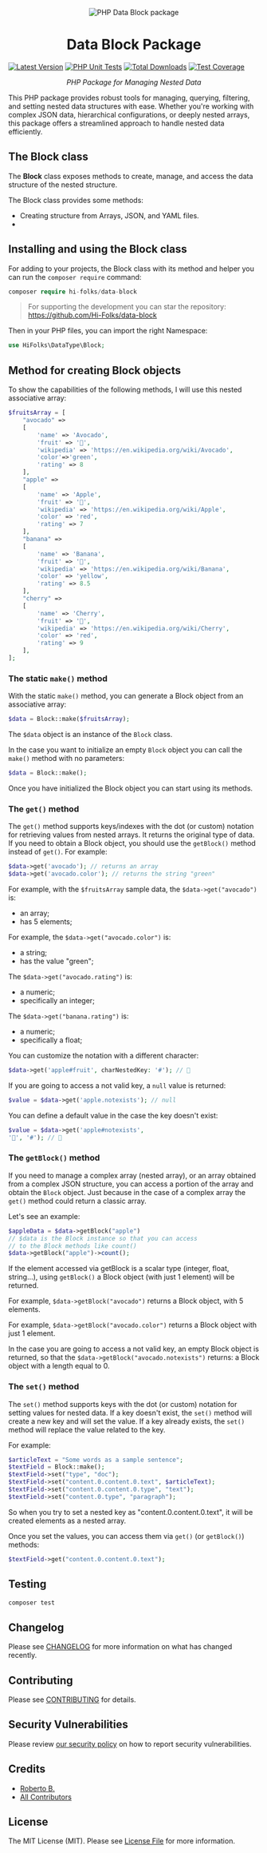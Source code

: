 <p align="center">
    <img src="https://raw.githubusercontent.com/Hi-Folks/data-block/main/cover-data-block.png" alt="PHP Data Block package">
</p>

<h1 align="center">
    Data Block Package
</h1>


[![Latest Version](https://img.shields.io/packagist/v/hi-folks/data-block.svg?style=for-the-badge)](https://packagist.org/packages/hi-folks/data-block)
[![PHP Unit Tests](https://img.shields.io/github/actions/workflow/status/hi-folks/data-block/run-tests.yml?branch=main&style=for-the-badge)](https://github.com/Hi-Folks/data-block/actions)
[![Total Downloads](https://img.shields.io/packagist/dt/hi-folks/data-block.svg?style=for-the-badge)](https://packagist.org/packages/hi-folks/data-block)
[![Test Coverage](https://raw.githubusercontent.com/Hi-Folks/data-block/main/badge-coverage.svg)](https://packagist.org/packages/hi-folks/data-block)

<p align=center>
    <i>
        PHP Package for Managing Nested Data
    </i>
</p>

This PHP package provides robust tools for managing, querying, filtering, and setting nested data structures with ease. Whether you're working with complex JSON data, hierarchical configurations, or deeply nested arrays, this package offers a streamlined approach to handle nested data efficiently.

## The Block class

The **Block** class exposes methods to create, manage, and access the data structure of the nested structure.

The Block class provides some methods:
- Creating structure from Arrays, JSON, and YAML files.
-

## Installing and using the Block class

For adding to your projects, the Block class with its method and helper you can run the `composer require` command:

```php
composer require hi-folks/data-block
```

> For supporting the development you can star the repository: https://github.com/Hi-Folks/data-block

Then in your PHP files, you can import the right Namespace:

```php
use HiFolks\DataType\Block;
```

## Method for creating Block objects
To show the capabilities of the following methods, I will use this nested associative array:

```php
$fruitsArray = [
    "avocado" =>
    [
        'name' => 'Avocado',
        'fruit' => '🥑',
        'wikipedia' => 'https://en.wikipedia.org/wiki/Avocado',
        'color'=>'green',
        'rating' => 8
    ],
    "apple" =>
    [
        'name' => 'Apple',
        'fruit' => '🍎',
        'wikipedia' => 'https://en.wikipedia.org/wiki/Apple',
        'color' => 'red',
        'rating' => 7
    ],
    "banana" =>
    [
        'name' => 'Banana',
        'fruit' => '🍌',
        'wikipedia' => 'https://en.wikipedia.org/wiki/Banana',
        'color' => 'yellow',
        'rating' => 8.5
    ],
    "cherry" =>
    [
        'name' => 'Cherry',
        'fruit' => '🍒',
        'wikipedia' => 'https://en.wikipedia.org/wiki/Cherry',
        'color' => 'red',
        'rating' => 9
    ],
];
```

### The static `make()` method
With the static `make()` method, you can generate a Block object from an associative array:
```php
$data = Block::make($fruitsArray);
```
The `$data` object is an instance of the `Block` class.

In the case you want to initialize an empty `Block` object you can call the `make()` method with no parameters:
```php
$data = Block::make();
```
Once you have initialized the Block object you can start using its methods.

### The `get()` method
The `get()` method supports keys/indexes with the dot (or custom) notation for retrieving values from nested arrays.
It returns the original type of data. If you need to obtain a Block object, you should use the `getBlock()` method instead of `get()`.
For example:

```php
$data->get('avocado'); // returns an array
$data->get('avocado.color'); // returns the string "green"
```

For example, with the `$fruitsArray` sample data, the `$data->get("avocado")` is:
- an array;
- has 5 elements;

For example, the `$data->get("avocado.color")` is:
- a string;
- has the value "green";

The `$data->get("avocado.rating")` is:
- a numeric;
- specifically an integer;

The `$data->get("banana.rating")` is:
- a numeric;
- specifically a float;



You can customize the notation with a different character:

```php
$data->get('apple#fruit', charNestedKey: '#'); // 🍎
```

If you are going to access a not valid key, a `null` value is returned:

```php
$value = $data->get('apple.notexists'); // null
```
You can define a default value in the case the key doesn't exist:

```php
$value = $data->get('apple#notexists',
'🫠', '#'); // 🫠
```


### The `getBlock()` method
If you need to manage a complex array (nested array), or an array obtained from a complex JSON structure, you can access a portion of the array and obtain the `Block` object.
Just because in the case of a complex array the `get()` method could return a classic array.

Let's see an example:

```php
$appleData = $data->getBlock("apple")
// $data is the Block instance so that you can access
// to the Block methods like count()
$data->getBlock("apple")->count();
```

If the element accessed via getBlock is a scalar type (integer, float, string...), using `getBlock()` a Block object (with just 1 element) will be returned.

For example, `$data->getBlock("avocado")` returns a Block object, with 5 elements.

For example, `$data->getBlock("avocado.color")` returns a Block object with just 1 element.

In the case you are going to access a not valid key, an empty Block object is returned, so that the `$data->getBlock("avocado.notexists")` returns: a Block object with a length equal to 0.

### The `set()` method
The `set()` method supports keys with the dot (or custom) notation for setting values for nested data.
If a key doesn't exist, the `set()` method will create a new key and will set the value.
If a key already exists, the `set()` method will replace the value related to the key.

For example:

```php
$articleText = "Some words as a sample sentence";
$textField = Block::make();
$textField->set("type", "doc");
$textField->set("content.0.content.0.text", $articleText);
$textField->set("content.0.content.0.type", "text");
$textField->set("content.0.type", "paragraph");
```

So when you try to set a nested key as "content.0.content.0.text", it will be created elements as a nested array.

Once you set the values, you can access them via `get()` (or `getBlock()`) methods:

```php
$textField->get("content.0.content.0.text");
```

## Testing

```bash
composer test
```

## Changelog

Please see [CHANGELOG](CHANGELOG.md) for more information on what has changed recently.

## Contributing

Please see [CONTRIBUTING](.github/CONTRIBUTING.md) for details.

## Security Vulnerabilities

Please review [our security policy](../../security/policy) on how to report security vulnerabilities.

## Credits

- [Roberto B.](https://github.com/roberto-butti)
- [All Contributors](../../contributors)

## License

The MIT License (MIT). Please see [License File](LICENSE.md) for more information.
